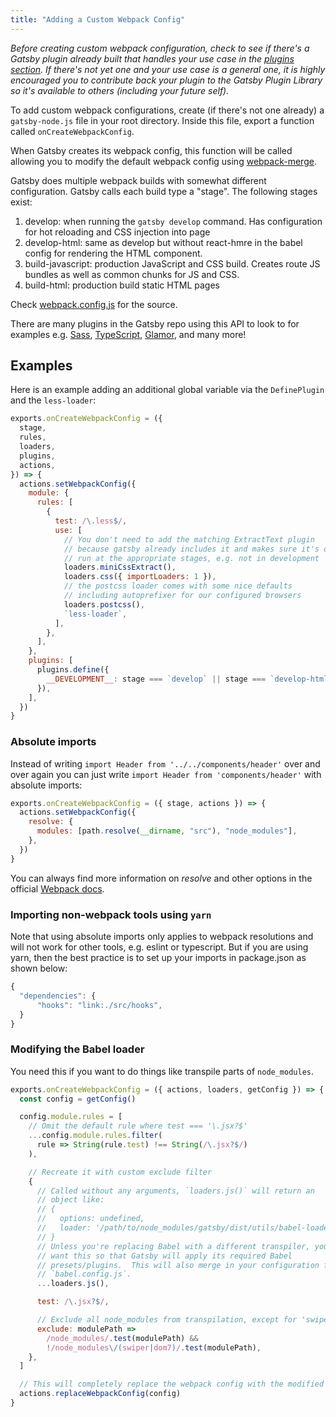 ```yaml
---
title: "Adding a Custom Webpack Config"
---
```


_Before creating custom webpack configuration, check to see if there's a Gatsby plugin already built that handles your use case in the [plugins section](/docs/plugins/). If there's not yet one and your use case is a general one, it is highly encouraged you to contribute back your plugin to the Gatsby Plugin Library so it's available to others (including your future self)._

To add custom webpack configurations, create (if there's not one already) a `gatsby-node.js` file in your root directory. Inside this file, export a function called `onCreateWebpackConfig`.

When Gatsby creates its webpack config, this function will be called allowing you to modify the default webpack config using [webpack-merge](https://github.com/survivejs/webpack-merge).

Gatsby does multiple webpack builds with somewhat different configuration. Gatsby calls each build type a "stage". The following stages exist:

1. develop: when running the `gatsby develop` command. Has configuration for hot reloading and CSS injection into page
2. develop-html: same as develop but without react-hmre in the babel config for rendering the HTML component.
3. build-javascript: production JavaScript and CSS build. Creates route JS bundles as well as common chunks for JS and CSS.
4. build-html: production build static HTML pages

Check [webpack.config.js](https://github.com/gatsbyjs/gatsby/blob/master/packages/gatsby/src/utils/webpack.config.js) for the source.

There are many plugins in the Gatsby repo using this API to look to for examples e.g. [Sass](/packages/gatsby-plugin-sass/), [TypeScript](/packages/gatsby-plugin-typescript/), [Glamor](/packages/gatsby-plugin-glamor/), and many more!

## Examples

Here is an example adding an additional global variable via the `DefinePlugin` and the `less-loader`:

```js:title=gatsby-node.js
exports.onCreateWebpackConfig = ({
  stage,
  rules,
  loaders,
  plugins,
  actions,
}) => {
  actions.setWebpackConfig({
    module: {
      rules: [
        {
          test: /\.less$/,
          use: [
            // You don't need to add the matching ExtractText plugin
            // because gatsby already includes it and makes sure it's only
            // run at the appropriate stages, e.g. not in development
            loaders.miniCssExtract(),
            loaders.css({ importLoaders: 1 }),
            // the postcss loader comes with some nice defaults
            // including autoprefixer for our configured browsers
            loaders.postcss(),
            `less-loader`,
          ],
        },
      ],
    },
    plugins: [
      plugins.define({
        __DEVELOPMENT__: stage === `develop` || stage === `develop-html`,
      }),
    ],
  })
}
```

### Absolute imports

Instead of writing `import Header from '../../components/header'` over and over again you can just write `import Header from 'components/header'` with absolute imports:

```js:title=gatsby-node.js
exports.onCreateWebpackConfig = ({ stage, actions }) => {
  actions.setWebpackConfig({
    resolve: {
      modules: [path.resolve(__dirname, "src"), "node_modules"],
    },
  })
}
```

You can always find more information on _resolve_ and other options in the official [Webpack docs](https://webpack.js.org/concepts/).

### Importing non-webpack tools using `yarn`

Note that using absolute imports only applies to webpack resolutions and will not work for other tools, e.g. eslint or typescript.
But if you are using yarn, then the best practice is to set up your imports in package.json as shown below:

```js
{
  "dependencies": {
      "hooks": "link:./src/hooks",
  }
}
```

### Modifying the Babel loader

You need this if you want to do things like transpile parts of `node_modules`.

```js:title=gatsby-node.js
exports.onCreateWebpackConfig = ({ actions, loaders, getConfig }) => {
  const config = getConfig()

  config.module.rules = [
    // Omit the default rule where test === '\.jsx?$'
    ...config.module.rules.filter(
      rule => String(rule.test) !== String(/\.jsx?$/)
    ),

    // Recreate it with custom exclude filter
    {
      // Called without any arguments, `loaders.js()` will return an
      // object like:
      // {
      //   options: undefined,
      //   loader: '/path/to/node_modules/gatsby/dist/utils/babel-loader.js',
      // }
      // Unless you're replacing Babel with a different transpiler, you probably
      // want this so that Gatsby will apply its required Babel
      // presets/plugins.  This will also merge in your configuration from
      // `babel.config.js`.
      ...loaders.js(),

      test: /\.jsx?$/,

      // Exclude all node_modules from transpilation, except for 'swiper' and 'dom7'
      exclude: modulePath =>
        /node_modules/.test(modulePath) &&
        !/node_modules\/(swiper|dom7)/.test(modulePath),
    },
  ]

  // This will completely replace the webpack config with the modified object.
  actions.replaceWebpackConfig(config)
}
```
